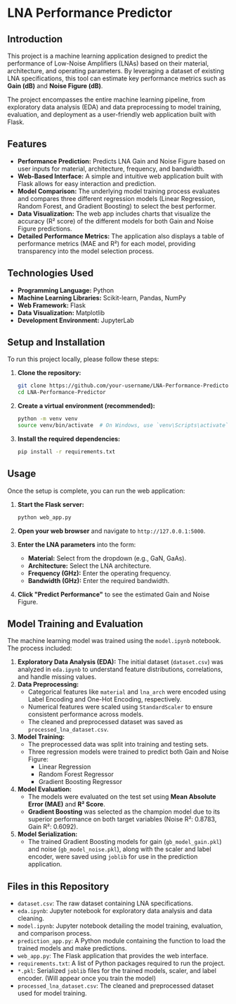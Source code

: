 # LNA Performance Predictor

## Introduction

This project is a machine learning application designed to predict the performance of Low-Noise Amplifiers (LNAs) based on their material, architecture, and operating parameters. By leveraging a dataset of existing LNA specifications, this tool can estimate key performance metrics such as **Gain (dB)** and **Noise Figure (dB)**.

The project encompasses the entire machine learning pipeline, from exploratory data analysis (EDA) and data preprocessing to model training, evaluation, and deployment as a user-friendly web application built with Flask.

## Features

*   **Performance Prediction:** Predicts LNA Gain and Noise Figure based on user inputs for material, architecture, frequency, and bandwidth.
*   **Web-Based Interface:** A simple and intuitive web application built with Flask allows for easy interaction and prediction.
*   **Model Comparison:** The underlying model training process evaluates and compares three different regression models (Linear Regression, Random Forest, and Gradient Boosting) to select the best performer.
*   **Data Visualization:** The web app includes charts that visualize the accuracy (R² score) of the different models for both Gain and Noise Figure predictions.
*   **Detailed Performance Metrics:** The application also displays a table of performance metrics (MAE and R²) for each model, providing transparency into the model selection process.

## Technologies Used

*   **Programming Language:** Python
*   **Machine Learning Libraries:** Scikit-learn, Pandas, NumPy
*   **Web Framework:** Flask
*   **Data Visualization:** Matplotlib
*   **Development Environment:** JupyterLab

## Setup and Installation

To run this project locally, please follow these steps:

1.  **Clone the repository:**
    ```bash
    git clone https://github.com/your-username/LNA-Performance-Predictor.git
    cd LNA-Performance-Predictor
    ```

2.  **Create a virtual environment (recommended):**
    ```bash
    python -m venv venv
    source venv/bin/activate  # On Windows, use `venv\Scripts\activate`
    ```

3.  **Install the required dependencies:**
    ```bash
    pip install -r requirements.txt
    ```

## Usage

Once the setup is complete, you can run the web application:

1.  **Start the Flask server:**
    ```bash
    python web_app.py
    ```

2.  **Open your web browser** and navigate to `http://127.0.0.1:5000`.

3.  **Enter the LNA parameters** into the form:
    *   **Material:** Select from the dropdown (e.g., GaN, GaAs).
    *   **Architecture:** Select the LNA architecture.
    *   **Frequency (GHz):** Enter the operating frequency.
    *   **Bandwidth (GHz):** Enter the required bandwidth.

4.  **Click "Predict Performance"** to see the estimated Gain and Noise Figure.

## Model Training and Evaluation

The machine learning model was trained using the `model.ipynb` notebook. The process included:

1.  **Exploratory Data Analysis (EDA):** The initial dataset (`dataset.csv`) was analyzed in `eda.ipynb` to understand feature distributions, correlations, and handle missing values.
2.  **Data Preprocessing:**
    *   Categorical features like `material` and `lna_arch` were encoded using Label Encoding and One-Hot Encoding, respectively.
    *   Numerical features were scaled using `StandardScaler` to ensure consistent performance across models.
    *   The cleaned and preprocessed dataset was saved as `processed_lna_dataset.csv`.
3.  **Model Training:**
    *   The preprocessed data was split into training and testing sets.
    *   Three regression models were trained to predict both Gain and Noise Figure:
        *   Linear Regression
        *   Random Forest Regressor
        *   Gradient Boosting Regressor
4.  **Model Evaluation:**
    *   The models were evaluated on the test set using **Mean Absolute Error (MAE)** and **R² Score**.
    *   **Gradient Boosting** was selected as the champion model due to its superior performance on both target variables (Noise R²: 0.8783, Gain R²: 0.6092).
5.  **Model Serialization:**
    *   The trained Gradient Boosting models for gain (`gb_model_gain.pkl`) and noise (`gb_model_noise.pkl`), along with the scaler and label encoder, were saved using `joblib` for use in the prediction application.

## Files in this Repository

*   `dataset.csv`: The raw dataset containing LNA specifications.
*   `eda.ipynb`: Jupyter notebook for exploratory data analysis and data cleaning.
*   `model.ipynb`: Jupyter notebook detailing the model training, evaluation, and comparison process.
*   `prediction_app.py`: A Python module containing the function to load the trained models and make predictions.
*   `web_app.py`: The Flask application that provides the web interface.
*   `requirements.txt`: A list of Python packages required to run the project.
*   `*.pkl`: Serialized `joblib` files for the trained models, scaler, and label encoder. (Will appear once you train the model)
*   `processed_lna_dataset.csv`: The cleaned and preprocessed dataset used for model training.
